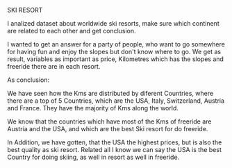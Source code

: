 SKI RESORT 

I analized dataset about worldwide ski resorts, make sure which continent are related to each other and get conclusion.

I wanted to get an answer for a party of people, who want to go somewhere for having fun and enjoy the slopes but don't know where to go. We get as result, variables as important as price, Kilometres which has the slopes and freeride there are in each resort.

As conclusion:

We have seen how the Kms are distributed by diferent Countries, where there are a top of 5 Countries, which are the USA, Italy, Switzerland,                Austria and France. They have the majority of Kms along the world.
         
We know that the countries which have most of the Kms of freeride are Austria and the USA, and which are the best Ski resort for do freeride.
         
In Addition, we have gotten, that the USA the highest prices, but is also the best quality as ski resort. Related all I know we can say the USA is          the best Country for doing skiing, as well in resort as well in freeride.
